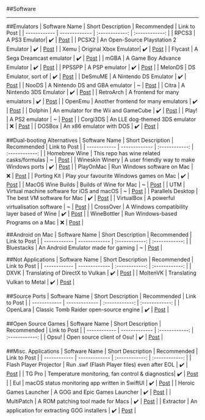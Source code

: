 ##Software
___

##Emulators
| Software Name | Short Description | Recommended | Link to Post |
| ------------ | ------------- | :------------: | :------------: | 
| RPCS3 | A PS3 Emulator| ✔️ | [Post](software/RPCS3.md) |
| PCSX2 | An Open-Source Playstation 2 Emulator | ✔️ | [Post](software/PCSX2.md) |
| Xemu | Original Xbox Emulator| ✔️ | [Post](software/XEMU.md) |
| Flycast | A Sega Dreamcast emulator | ✔️ | [Post](software/FLYCAST.md) |
| mGBA | A Game Boy Advance Emulator | ✔️ | [Post](software/MGBA.md) |
| PPSSPP | A PSP emulator | ✔️ | [Post](software/PPSSPP.md) |
| MelonDS | DS Emulator, sort of | ✔️ | [Post](software/MELONDS.md) |
| DeSmuME | A Nintendo DS Emulator | ✔️ | [Post](software/DESMUME.md) |
| NooDS | A Nintendo DS and GBA emulator | ~ | [Post](software/NOODS.md) |
| Citra | A Nintendo 3DS Emulator | ✔️ | [Post](software/CITRA.md) |
| RetroArch | A frontend for many emulators | ✔️ | [Post](software/RETRO.md) |
| OpenEmu | Another frontend for many emulators | ✔️ | [Post](software/OPEN.md) |
| Dolphin | An emulator for the Wii and GameCube | ✔️ | [Post](software/DOLPHIN.md) |
| Play! | A PS2 emulator | ~ | [Post](software/PLAY.md) |
| Corgi3DS | An LLE dog-themed 3DS emulator | ❌ | [Post](software/CORGI.md) |
| DOSBox | An x86 emulator with DOS | ✔️ | [Post](software/DOSBOX.md) |

##Dual-booting Alternatives
| Software Name | Short Description | Recommended | Link to Post |
| ------------ | ------------- | :------------: | :------------: | 
| Homebrew Wine | This repo has wine related casks/formulas | ~ | [Post](software/HOMEWINE.md) |
| Wineskin Winery | A user friendly way to make Windows ports | ✔️ | [Post](software/WINESKIN.md) |
| PlayOnMac | Run Windows software on Mac | ❌ | [Post](software/PLAYONMAC.md) |
| Porting Kit | Play your favourite Windows games on Mac | ✔️ | [Post](software/PORTINGKIT.md) |
| MacOS Wine Builds | Builds of Wine for Mac | ~ | [Post](software/MACWINE.md) |
| UTM | Virtual machine software for iOS and macOS | ~ | [Post](software/UTM.md) |
| Parallels Desktop | The best VM software for Mac | ✔️ | [Post](software/PARALLEL.md) |
| VirtualBox | A powerful virtualisation software | ~ | [Post](software/VIRTUAL.md) |
| CrossOver | A Windows compatibility layer based of Wine | ✔️ | [Post](software/CROSSOVER.md) |
| WineBottler | Run Windows-based Programs on a Mac | ❌ | [Post](software/WINEBOTTLE.md) |

##Android on Mac
| Software Name | Short Description | Recommended | Link to Post |
| ------------ | ------------- | :------------: | :------------: | 
| Bluestacks | An Android Emulator made for gaming | ~ | [Post](software/BLUESTACKS.md) |

##Not Applications
| Software Name | Short Description | Recommended | Link to Post |
| ------------ | ------------- | :------------: | :------------: |
| DXVK | Translating of DirectX to Vulkan | ✔️ | [Post](software/DXVK.md) |
| MoltenVK | Translating Vulkan to Metal | ✔️ | [Post](software/MOLTENVK.md) |

##Source Ports
| Software Name | Short Description | Recommended | Link to Post |
| ------------ | ------------- | :------------: | :------------: |
| OpenLara | Classic Tomb Raider open-source engine | ✔️ | [Post](software/TOMB.md) |

##Open Source Games
| Software Name | Short Description | Recommended | Link to Post |
| ------------ | ------------- | :------------: | :------------: |
| Opsu! | Open source client of Osu! | ✔️ | [Post](software/OPSU.md) |

##Misc. Applications
| Software Name | Short Description | Recommended | Link to Post |
| ------------ | ------------- | :------------: | :------------: |
| Flash Player Projector | Run .swf (Flash Player files) even after EOL | ✔️ | [Post](software/FLASH.md) |
| TG Pro | Temperature monitoring, fan control & diagnostics| ✔️ | [Post](software/TGPRO.md) |
| Eul | macOS status monitoring app written in SwiftUI | ✔️ | [Post](software/EUL.md) |
| Heroic Games Launcher | A GOG and Epic Games Launcher | ✔️ | [Post](software/HEROIC.md) |
| MultiPatch | A ROM patching tool made for Macs | ✔️ | [Post](software/MULTI.md) |
| Extractor | An application for extracting GOG installers | ✔️ | [Post](software/EXTRACTOR.md) |
